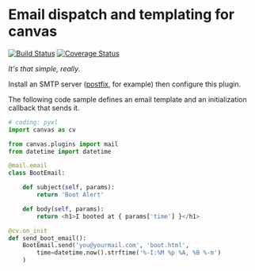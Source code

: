 #	Email dispatch and templating for canvas

[![Build Status](https://travis-ci.org/robinsax/cvpl-mail.svg?branch=master)](https://travis-ci.org/robinsax/cvpl-mail)
[![Coverage Status](https://coveralls.io/repos/github/robinsax/cvpl-mail/badge.svg?branch=master)](https://coveralls.io/github/robinsax/cvpl-mail?branch=master)

*It's that simple, really*. 

Install an SMTP server ([postfix](http://www.postfix.org/), for example) then configure this plugin.

The following code sample defines an email template and an initialization callback that sends it.

```python
# coding: pyxl
import canvas as cv

from canvas.plugins import mail
from datetime import datetime

@mail.email
class BootEmail:

	def subject(self, params):
		return 'Boot Alert'

	def body(self, params):
		return <h1>I booted at { params['time'] }</h1>

@cv.on_init
def send_boot_email():
	BootEmail.send('you@yourmail.com', 'boot.html',
		time=datetime.now().strftime('%-I:%M %p %A, %B %-m')
	)
```
